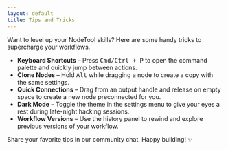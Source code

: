 ```yaml
---
layout: default
title: Tips and Tricks
---
```


Want to level up your NodeTool skills? Here are some handy tricks to supercharge your workflows.

- **Keyboard Shortcuts** – Press <kbd>Cmd/Ctrl + P</kbd> to open the command palette and quickly jump between actions.
- **Clone Nodes** – Hold <kbd>Alt</kbd> while dragging a node to create a copy with the same settings.
- **Quick Connections** – Drag from an output handle and release on empty space to create a new node preconnected for you.
- **Dark Mode** – Toggle the theme in the settings menu to give your eyes a rest during late-night hacking sessions.
- **Workflow Versions** – Use the history panel to rewind and explore previous versions of your workflow.

Share your favorite tips in our community chat. Happy building! ✨
